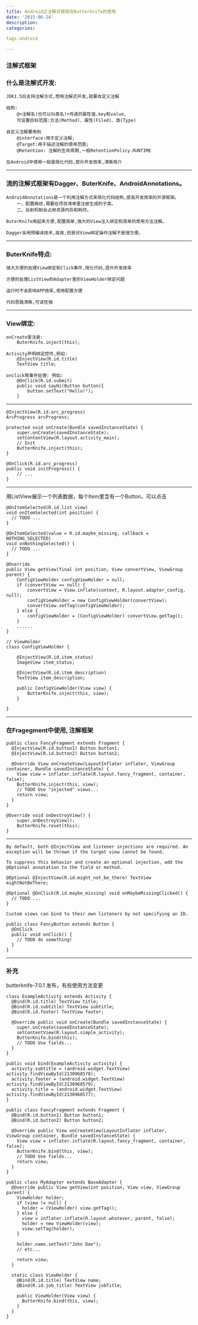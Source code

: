 ```yaml
---
title: Android之注解式框架及Butterknife的使用
date: '2015-06-24'
description:
categories:

tags:android

---
```


>

### 注解式框架

>

### 什么是注解式开发:

	JDK1.5后支持注解方式,想用注解式开发,就要自定义注解

	结构:
		@+注解名(也可以叫类名)+传递的属性值,key和value,
		可设置目标范围:方法(Method)、属性(Filed)、类(Type)

	自定义注解要用到
		@interface:用于定义注解;
		@Target:用于描述注解的使用范围;
		@Retention: 注解的生命周期,一般RetentionPolicy.RUNTIME

	在Android中使用一般是简化代码,提升开发效率,清晰简介

>

---

>

### 流的注解式框架有Dagger、ButerKnife、AndroidAnnotations。 

	AndroidAnnotations是一个利用注解方式来简化代码结构,提高开发效率的开源框架。
		一，配置麻烦,需要在项目清单里注册生成的子类。
		二，反射机制会占用资源内存和耗时。

	ButerKnife用起来方便,配置简单,强大的View注入绑定和简单的常用方法注解。

	Dagger采用预编译技术,高效,但是对View绑定操作注解不是很方便。

>

---

>

### ButerKnife特点: 

	强大方便的处理View绑定和Click事件,简化代码,提升开发效率

	方便的处理ListView的Adapter里的ViewHolder绑定问题 

	运行时不会影响APP效率,使用配置方便

	代码思路清晰,可读性强

>

---

>

### View绑定:

	onCreate里注册:
		ButerKnife.inject(this);

	Activity声明绑定控件,例如:
		@InjectView(R.id.title)
		TextView title;

	onclick等事件处理: 例如:
		@OnClick(R.id.submit) 
		public void sayHi(Button button){
			button.setText("Hello!");	
		}

>

---

>

	@InjectView(R.id.arc_progress)
	ArcProgress arcProgress;

	protected void onCreate(Bundle savedInstanceState) {
		super.onCreate(savedInstanceState);
		setContentView(R.layout.activity_main);
		// Init
		ButterKnife.inject(this);
	}

	@OnClick(R.id.arc_progress)
	public void initProgress() {
		// ...
	}

>

---

>

用ListView展示一个列表数据，每个Item里含有一个Button，可以点击

>

	@OnItemSelected(R.id.list_view)
	void onItemSelected(int position) {
	  // TODO ...
	}

	@OnItemSelected(value = R.id.maybe_missing, callback = NOTHING_SELECTED)
	void onNothingSelected() {
	  // TODO ...
	}

>

	@Override
	public View getView(final int position, View convertView, ViewGroup parent) {
		ConfigViewHolder configViewHolder = null;
		if (convertView == null) {
		    convertView = View.inflate(context, R.layout.adapter_config, null);
		    configViewHolder = new ConfigViewHolder(convertView);
		    convertView.setTag(configViewHolder);
		} else {
		    configViewHolder = (ConfigViewHolder) convertView.getTag();
		}
		......
	} 

	// ViewHolder
	class ConfigViewHolder {

		@InjectView(R.id.item_status)
		ImageView item_status;

		@InjectView(R.id.item_description)
		TextView item_description;

		public ConfigViewHolder(View view) {
		    ButterKnife.inject(this, view);
		}

	}

>

---

>

### 在Fragegment中使用, 注解框架

>

	public class FancyFragment extends Fragment {
	  @InjectView(R.id.button1) Button button1;
	  @InjectView(R.id.button2) Button button2;

	  @Override View onCreateView(LayoutInflater inflater, ViewGroup container, Bundle savedInstanceState) {
	    View view = inflater.inflate(R.layout.fancy_fragment, container, false);
	    ButterKnife.inject(this, view);
	    // TODO Use "injected" views...
	    return view;
	  }
	}

	@Override void onDestroyView() {
		super.onDestroyView();
		ButterKnife.reset(this);
	}

>

---

>

	By default, both @InjectView and listener injections are required. An exception will be thrown if the target view cannot be found.

	To suppress this behavior and create an optional injection, add the @Optional annotation to the field or method.

	@Optional @InjectView(R.id.might_not_be_there) TextView mightNotBeThere;

	@Optional @OnClick(R.id.maybe_missing) void onMaybeMissingClicked() {
	  // TODO ...
	}

>

	Custom views can bind to their own listeners by not specifying an ID.

	public class FancyButton extends Button {
	  @OnClick
	  public void onClick() {
	    // TODO do something!
	  }
	}

>

---

>

### 补充 

>

butterknife-7.0.1 发布，有些使用方法变更

>

	class ExampleActivity extends Activity {
	  @Bind(R.id.title) TextView title;
	  @Bind(R.id.subtitle) TextView subtitle;
	  @Bind(R.id.footer) TextView footer;

	  @Override public void onCreate(Bundle savedInstanceState) {
		super.onCreate(savedInstanceState);
		setContentView(R.layout.simple_activity);
		ButterKnife.bind(this);
		// TODO Use fields...
	  }
	}

	public void bind(ExampleActivity activity) {
	  activity.subtitle = (android.widget.TextView) activity.findViewById(2130968578);
	  activity.footer = (android.widget.TextView) activity.findViewById(2130968579);
	  activity.title = (android.widget.TextView) activity.findViewById(2130968577);
	}

	public class FancyFragment extends Fragment {
	  @Bind(R.id.button1) Button button1;
	  @Bind(R.id.button2) Button button2;

	  @Override public View onCreateView(LayoutInflater inflater, ViewGroup container, Bundle savedInstanceState) {
		View view = inflater.inflate(R.layout.fancy_fragment, container, false);
		ButterKnife.bind(this, view);
		// TODO Use fields...
		return view;
	  }
	}

	public class MyAdapter extends BaseAdapter {
	  @Override public View getView(int position, View view, ViewGroup parent) {
		ViewHolder holder;
		if (view != null) {
		  holder = (ViewHolder) view.getTag();
		} else {
		  view = inflater.inflate(R.layout.whatever, parent, false);
		  holder = new ViewHolder(view);
		  view.setTag(holder);
		}

		holder.name.setText("John Doe");
		// etc...

		return view;
	  }

	  static class ViewHolder {
		@Bind(R.id.title) TextView name;
		@Bind(R.id.job_title) TextView jobTitle;

		public ViewHolder(View view) {
		  ButterKnife.bind(this, view);
		}
	  }
	}


